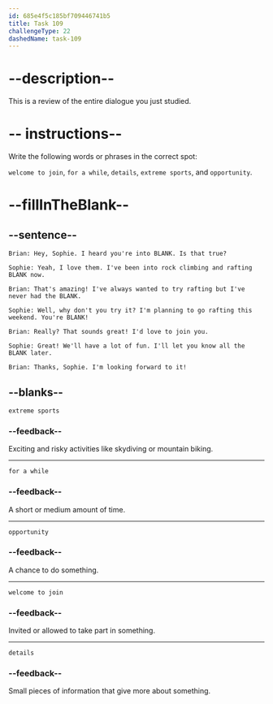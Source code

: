```yaml
---
id: 685e4f5c185bf709446741b5
title: Task 109
challengeType: 22
dashedName: task-109
---
```


<!-- REVIEW -->

# --description--

This is a review of the entire dialogue you just studied.

# -- instructions--

Write the following words or phrases in the correct spot:

`welcome to join`, `for a while`, `details`, `extreme sports`, and `opportunity`.

# --fillInTheBlank--

## --sentence--

`Brian: Hey, Sophie. I heard you're into BLANK. Is that true?`

`Sophie: Yeah, I love them. I've been into rock climbing and rafting BLANK now.`

`Brian: That's amazing! I've always wanted to try rafting but I've never had the BLANK.`

`Sophie: Well, why don't you try it? I'm planning to go rafting this weekend. You're BLANK!`

`Brian: Really? That sounds great! I'd love to join you.`

`Sophie: Great! We'll have a lot of fun. I'll let you know all the BLANK later.`

`Brian: Thanks, Sophie. I'm looking forward to it!`

## --blanks--

`extreme sports`

### --feedback--

Exciting and risky activities like skydiving or mountain biking.

---

`for a while`

### --feedback--

A short or medium amount of time.

---

`opportunity`

### --feedback--

A chance to do something.

---

`welcome to join`

### --feedback--

Invited or allowed to take part in something.

---

`details`

### --feedback--

Small pieces of information that give more about something.
